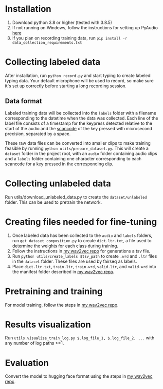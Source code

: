 # Installation
1. Download python 3.8 or higher (tested with 3.8.5)
2. If not running on Windows, follow the instructions for setting up PyAudio [here](https://pypi.org/project/PyAudio/)
3. If you plan on recording training data, run `pip install -r data_collection_requirements.txt`

# Collecting labeled data
After installation, run `python record.py` and start typing to create labeled typing data.
Your default microphone will be used to record, so make sure it's set up correctly before starting a long recording session.

## Data format
Labeled training data will be collected into the `labels` folder with a filename corresponding to the datetime when the data was collected.
Each line of the label file consists of a timestamp for the keypress detected relative to the start of the audio and the [scancode](https://deskthority.net/wiki/Scancode) of the key pressed with microsecond precision, separated by a space.

These raw data files can be converted into smaller clips to make training feasible by running `python utils/prepare_dataset.py`.
This will create a `dataset` folder in the project root, with an `audio` folder containing audio clips
and a `labels` folder containing one character corresponding to each scancode for a key pressed in the corresponding clip.

# Collecting unlabeled data
Run utils/download_unlabeled_data.py to create the `dataset/unlabeled` folder. This can be used to pretrain the network.

# Creating files needed for fine-tuning
1. Once labeled data has been collected to the `audio` and `labels` folders, run `get_dataset_composition.py` to create `dict.ltr.txt`, a file used to determine the weights for each class during training.
2. Follow the instructions in [my wav2vec repo](https://github.com/rachelconn/wav2vec2-typing) for generations a tsv file.
2. Run `python utils/create_labels $tsv_path` to create `.wrd` and `.ltr` files in the `dataset` folder. These files are used by fairseq as labels.
3. Place `dict.ltr.txt`, `train.ltr`, `train.wrd`, `valid.ltr`, and `valid.wrd` into the manifest folder described in [my wav2vec repo](https://github.com/rachelconn/wav2vec2-typing).

# Pretraining and training
For model training, follow the steps in [my wav2vec repo](https://github.com/rachelconn/wav2vec2-typing).

# Results visualization
Run `utils.visualize_train_log.py $.log_file_1, $.log_file_2, ...` with any number of log paths >=1.

# Evaluation
Convert the model to hugging face format using the steps in [my wav2vec repo](https://github.com/rachelconn/wav2vec2-typing).
